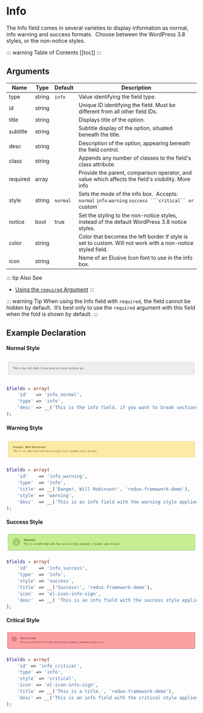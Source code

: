 # Info

The Info field comes in several varieties to display information as normal, info warning and success formats.  Choose between the WordPress 3.8 styles, or the non-notice styles.

::: warning Table of Contents
[[toc]]
:::

## Arguments
|Name|Type|Default|Description|
|--- |--- |--- |--- |
|type|string|`info`|Value identifying the field type.|
|id|string||Unique ID identifying the field. Must be different from all other field IDs.|
|title|string||Displays title of the option.|
|subtitle|string||Subtitle display of the option, situated beneath the title.|
|desc|string||Description of the option, appearing beneath the field control.|
|class|string||Appends any number of classes to the field's class attribute.|
|required|array||Provide the parent, comparison operator, and value which affects the field's visibility.  More info|
|style|string|`normal`|Sets the mode of the info box.  Accepts:  `normal` `info` `warning` `success ```critical`` or `custom`|
|notice|bool|true|Set the styling to the non-notice styles, instead of the default WordPress 3.8 notice styles.|
|color|string||Color that becomes the left border if style is set to custom. Will not work with a non-notice styled field.|
|icon|string||Name of an Elusive Icon font to use in the info box.|

::: tip Also See
- [Using the `required` Argument](../guide/using-the-required-argument.md)
:::

::: warning Tip
When using the Info field with `required`, the field cannot be hidden by default.  It’s best only to use the `required` argument with this field when the fold is shown by default.
:::


## Example Declaration

#### Normal Style
<span style="display:block;text-align:center">![](./img/info_normal.png)</span>

```php
$fields = array(
    'id'   => 'info_normal',
    'type' => 'info',
    'desc' => __('This is the info field, if you want to break sections up.', 'redux-framework-demo')
);
```

#### Warning Style

<span style="display:block;text-align:center">![](./img/info_warning.png)</span>

```php
$fields = array(
    'id'    => 'info_warning',
    'type'  => 'info',
    'title' => __('Danger, Will Robinson!', 'redux-framework-demo'),
    'style' => 'warning',
    'desc'  => __('This is an info field with the warning style applied and a header.', 'redux-framework-demo')
);
```

#### Success Style

<span style="display:block;text-align:center">![](./img/info_success.png)</span>

```php
$fields = array(
    'id'    => 'info_success',
    'type'  => 'info',
    'style' => 'success',
    'title' => __('Success!', 'redux-framework-demo'),
    'icon'  => 'el-icon-info-sign',
    'desc'  => __( 'This is an info field with the success style applied, a header and an icon.', 'redux-framework-demo')
);
```

#### Critical Style
<span style="display:block;text-align:center">![](./img/info_critical.png)</span>

```php
$fields = array(
    'id' => 'info_critical',
    'type' => 'info',
    'style' => 'critical',
    'icon' => 'el-icon-info-sign',
    'title' => __('This is a title.', 'redux-framework-demo'),
    'desc' => __('This is an info field with the critical style applied, a header and an icon.', 'redux-framework-demo')
);
```

